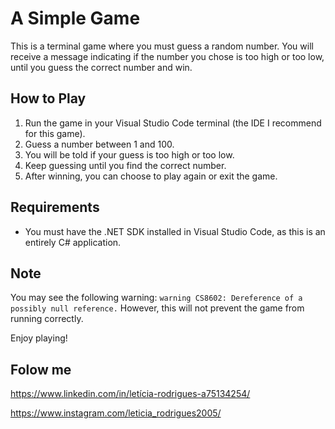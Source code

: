 # A Simple Game

This is a terminal game where you must guess a random number. You will receive a message indicating if the number you chose is too high or too low, until you guess the correct number and win.

## How to Play

1. Run the game in your Visual Studio Code terminal (the IDE I recommend for this game).
2. Guess a number between 1 and 100.
3. You will be told if your guess is too high or too low.
4. Keep guessing until you find the correct number.
5. After winning, you can choose to play again or exit the game.

## Requirements

- You must have the .NET SDK installed in Visual Studio Code, as this is an entirely C# application.

## Note

You may see the following warning: `warning CS8602: Dereference of a possibly null reference.`
However, this will not prevent the game from running correctly.

Enjoy playing!

## Folow me

https://www.linkedin.com/in/letícia-rodrigues-a75134254/

https://www.instagram.com/leticia_rodrigues2005/
